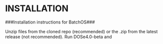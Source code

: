 # INSTALLATION

###Installation instructions for BatchOS###

Unzip files from the cloned repo (recommended) or the .zip from the latest release (not recommended). 
Run DOSe4.0-beta and

